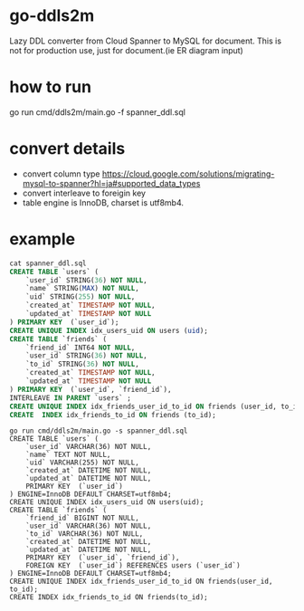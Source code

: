 # go-ddls2m
Lazy DDL converter from Cloud Spanner to MySQL for document.
This is not for production use, just for document.(ie ER diagram input)

# how to run
go run cmd/ddls2m/main.go -f spanner_ddl.sql

# convert details

- convert column type https://cloud.google.com/solutions/migrating-mysql-to-spanner?hl=ja#supported_data_types
- convert interleave to foreigin key
- table engine is InnoDB, charset is utf8mb4.

# example
```sql
cat spanner_ddl.sql
CREATE TABLE `users` (
	`user_id` STRING(36) NOT NULL,
	`name` STRING(MAX) NOT NULL,
	`uid` STRING(255) NOT NULL,
	`created_at` TIMESTAMP NOT NULL,
	`updated_at` TIMESTAMP NOT NULL
) PRIMARY KEY  (`user_id`);
CREATE UNIQUE INDEX idx_users_uid ON users (uid);
CREATE TABLE `friends` (
	`friend_id` INT64 NOT NULL,
	`user_id` STRING(36) NOT NULL,
	`to_id` STRING(36) NOT NULL,
	`created_at` TIMESTAMP NOT NULL,
	`updated_at` TIMESTAMP NOT NULL
) PRIMARY KEY  (`user_id`, `friend_id`),
INTERLEAVE IN PARENT `users` ;
CREATE UNIQUE INDEX idx_friends_user_id_to_id ON friends (user_id, to_id);
CREATE  INDEX idx_friends_to_id ON friends (to_id);
```
```
go run cmd/ddls2m/main.go -s spanner_ddl.sql
CREATE TABLE `users` (
	`user_id` VARCHAR(36) NOT NULL,
	`name` TEXT NOT NULL,
	`uid` VARCHAR(255) NOT NULL,
	`created_at` DATETIME NOT NULL,
	`updated_at` DATETIME NOT NULL,
	PRIMARY KEY  (`user_id`)
) ENGINE=InnoDB DEFAULT CHARSET=utf8mb4;
CREATE UNIQUE INDEX idx_users_uid ON users(uid);
CREATE TABLE `friends` (
	`friend_id` BIGINT NOT NULL,
	`user_id` VARCHAR(36) NOT NULL,
	`to_id` VARCHAR(36) NOT NULL,
	`created_at` DATETIME NOT NULL,
	`updated_at` DATETIME NOT NULL,
	PRIMARY KEY  (`user_id`, `friend_id`),
	FOREIGN KEY  (`user_id`) REFERENCES users (`user_id`)
) ENGINE=InnoDB DEFAULT CHARSET=utf8mb4;
CREATE UNIQUE INDEX idx_friends_user_id_to_id ON friends(user_id, to_id);
CREATE INDEX idx_friends_to_id ON friends(to_id);
```
